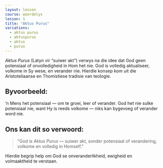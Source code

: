 ```yaml
---
layout: lesson
course: woordelys
lesson: 1
title: "Aktus Purus"
variations:
  - aktus purus
  - aktuspurus
  - aktus
  - purus
---
```


*Aktus Purus* (Latyn vir “suiwer akt”) verwys na die idee dat God geen potensiaal of onvolledigheid in Hom het nie. God is volledig aktualiseer, volkome in Sy wese, en verander nie. Hierdie konsep kom uit die Aristoteliaanse en Thomistiese tradisie van teologie.

## Byvoorbeeld:

’n Mens het potensiaal — om te groei, leer of verander. God het nie sulke potensiaal nie, want Hy is reeds volkome — niks kan bygevoeg of verander word nie.

## Ons kan dit so verwoord:

> "God is *Aktus Purus* — suiwer akt, sonder potensiaal of verandering, volkome en volledig in Homself."

Hierdie begrip help om God se onveranderlikheid, ewigheid en volmaaktheid te verstaan.